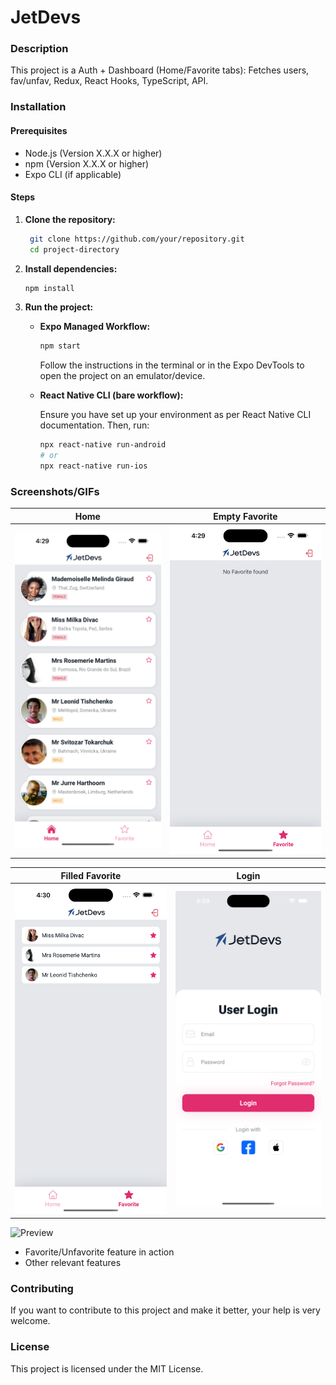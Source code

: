 # JetDevs

### Description

This project is a Auth + Dashboard (Home/Favorite tabs): Fetches users, fav/unfav, Redux, React Hooks, TypeScript, API.

### Installation

#### Prerequisites

- Node.js (Version X.X.X or higher)
- npm (Version X.X.X or higher)
- Expo CLI (if applicable)

#### Steps

1. **Clone the repository:**

   ```bash
    git clone https://github.com/your/repository.git
    cd project-directory
   ```

2. **Install dependencies:**

   ```bash
   npm install
   ```

3. **Run the project:**

   - **Expo Managed Workflow:**

     ```bash
     npm start
     ```

     Follow the instructions in the terminal or in the Expo DevTools to open the project on an emulator/device.

   - **React Native CLI (bare workflow):**

     Ensure you have set up your environment as per React Native CLI documentation. Then, run:

     ```bash
     npx react-native run-android
     # or
     npx react-native run-ios
     ```

### Screenshots/GIFs

Home             |  Empty Favorite
:-------------------------:|:-------------------------:
![Preview](./screenshots/screen1.png) | ![Preview](./screenshots/screen2.png)

Filled Favorite             |  Login
:-------------------------:|:-------------------------:
![Preview](./screenshots/screen3.png) | ![Preview](./screenshots/screen4.png)

![Preview](./screenshots/video.gif)

- Favorite/Unfavorite feature in action
- Other relevant features

### Contributing

If you want to contribute to this project and make it better, your help is very welcome.

### License

This project is licensed under the MIT License.